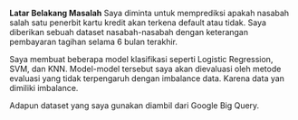 **Latar Belakang Masalah**
Saya diminta untuk memprediksi apakah nasabah salah satu penerbit kartu kredit akan terkena default atau tidak. Saya diberikan sebuah dataset nasabah-nasabah dengan keterangan pembayaran tagihan selama 6 bulan terakhir.

Saya membuat beberapa model klasifikasi seperti Logistic Regression, SVM, dan KNN. Model-model tersebut saya akan dievaluasi oleh metode evaluasi yang tidak terpengaruh dengan imbalance data. Karena data yan dimiliki imbalance.

Adapun dataset yang saya gunakan diambil dari Google Big Query.
